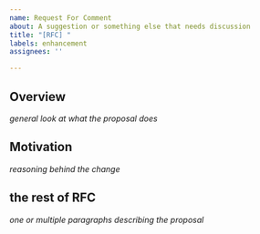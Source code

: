 ```yaml
---
name: Request For Comment
about: A suggestion or something else that needs discussion
title: "[RFC] "
labels: enhancement
assignees: ''

---
```


## Overview
*general look at what the proposal does*

## Motivation
*reasoning behind the change*

## the rest of RFC
*one or multiple paragraphs describing the proposal*
